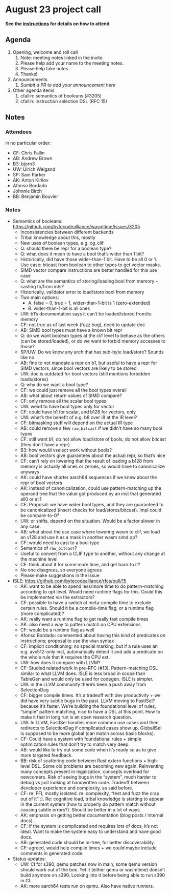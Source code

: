 # August 23 project call

**See the [instructions](../README.md) for details on how to attend**

## Agenda
1. Opening, welcome and roll call
    1. Note: meeting notes linked in the invite.
    1. Please help add your name to the meeting notes.
    1. Please help take notes.
    1. Thanks!
1. Announcements
    1. _Sumbit a PR to add your announcement here_
1. Other agenda items
    1. cfallin: semantics of booleans (#3205)
    1. cfallin: instruction selection DSL (RFC 15)

## Notes

### Attendees

in no particular order:

- CF: Chris Fallin
- AB: Andrew Brown
- B3: bjorn3
- UW: Ulrich Weigand
- SP: Sam Parker
- AK: Anton Kirilov
- Afonso Bordado
- Johnnie Birch
- BB: Benjamin Bouvier

### Notes

- Semantics of booleans: https://github.com/bytecodealliance/wasmtime/issues/3205
    - Inconsistencies between different backends
    - Tribal knowledge about this, mostly
    - New uses of boolean types, e.g. cg_clif
    - Q: should there be repr for a boolean type?
    - Q: what does it mean to have a bool that’s wider than 1 bit?
    - Historically, did have those wider-than-1 bit. Have to be all 0 or 1. Use
    case: bitcast from boolean to other types to get vector masks.
    - SIMD vector compare instructions are better handled for this use case
    - Q: what are the semantics of storing/loading bool from memory + casting to/from
    ints?
    - Historically, validator error to load/store bool from memory
    - Two main options:
        - A. false = 0, true = 1, wider-than-1-bit is 1 (zero-extended)
        - B. wider-than-1-bit is all ones
    - UW: b1’s documentation says it can’t be loaded/stored from/to memory
    - CF: not true as of last week (fuzz bug), need to update doc
    - AB: SIMD bool types must have a known bit repr
    - Q: do we want boolean types at the clif level to behave as the others (can be
    stored/loaded), or do we want to forbid memory accesses to those?
    - SP/UW: Do we know any arch that has sub-byte load/store? Sounds like
    no.
    - AB: fine to not mandate a repr on b1, but useful to have a repr for SIMD
    vectors, since bool vectors are likely to be stored
    - UW: doc is outdated for bool vectors (still mentions forbidden
    loads/stores)
    - Q: why do we want a bool type?
    - CF: we could just remove all the bool types overall
    - AB: what about return values of SIMD compare?
    - CF: only remove all the scalar bool types
    - UW: weird to have bool types only for vector
    - CF: could have b1 for scalar, and b128 for vectors, only
    - UW: what’s the benefit of e.g. b8 over i8 at the IR level?
    - CF: bitmasking stuff will depend on the actual IR type
    - AB: could remove a few `raw_bitcast` if we didn’t have so many bool
    types
    - CF: still want b1, do not allow load/store of bools, do not allow bitcast
    (they don’t have a repr)
    - B3: how would vselect work without bools?
    - AB: bool vectors give guarantees about the actual repr, so that’s nice
    - CF: can’t rely on lowering that the result of loading a b128 from memory is
    actually all ones or zeroes, so would have to canonicalize anyways
    - AK: could have shorter aarch64 sequences if we knew about the repr of
    bool vectors
    - AK: instead of canonicalization, could use pattern-matching up the
    operand tree that the value got produced by an inst that generated all0 or
    all1
    - CF: Proposal: we have wider bool types, and they are guaranteed to be
    canonicalized (insert checks for load/stores/bitcast). Impl could be
    compare-to-0?
    - UW: or shifts, depend on the situation. Would be a factor slower in any
    case.
    - AB: what about the use case where lowering wasm to clif, we load an
    v128 and use it as a mask in another wasm simd op?
    - CF: would need to cast to a bool type
    - Semantics of `raw_bitcast`?
    - Useful to convert from a CLIF type to another, without any change
    at the machine level
    - CF: think about it for some more time, and get back to it?
    - No one disagrees, so everyone agrees
    - Please make suggestions in the issue
- ISLE: https://github.com/bytecodealliance/rfcs/pull/15
    - AK: want to be able to spend less/more time to do pattern-matching according to
    opt level. Would need runtime flags for this. Could this be implemented via the
    extractors?
    - CF: possible to have a switch at meta-compile time to exclude certain rules.
    Should it be a compile-time flag, or a runtime flag (more complicated)?
    - AK: really want a runtime flag to get really fast compile times
    - AK: also need a way to pattern match on CPU extensions
    - CF: would be a runtime flag as well
    - Afonso Bordado: commented about having this kind of predicates on instructions;
    proposal to use the `when` syntax
    - CF: implicit conditioning: no special marking, but if a rule uses an e.g.
    avx512-only inst, automatically detect it and add a predicate on the whole rule
    that it requires the CPU ext.
    - UW: how does it compare with LLVM?
    - CF: Studied related work in pre-RFC (#13). Pattern-matching DSL similar to what
    LLVM does. ISLE is less broad in scope than TableGen and would only be used
    for codegen. ISLE is simpler.
    - UW: in the LLVM community there’s been a push away from SelectionDag
    - CF: bigger compile times. It’s a tradeoff with dev productivity + we did have very
    subtle bugs in the past. LLVM moving to FastISel? because it’s faster. We’re
    building the foundational level of rules, “simple” pattern matching, nice to have a
    DSL at this point. How to make it fast in long run is an open research question.
    - UW: In LLVM, FastISel handles more common use cases and then redirects to
    SelectionDag if complicated cases show up. GlobalISel is supposed to be more
    global (can match across basic blocks).
    - CF: Could have a system with foundational rules + simple optimization rules that
    don’t try to match very deep.
    - AB: would like to try out some code when it’s ready so as to give more targeted
    feedback.
    - BB: risk of scattering code between Rust extern functions + high-level DSL.
    Some old problems are becoming new again. Reinventing many concepts
    present in legalization, concepts overload for newcomers. Risk of seeing bugs in
    the “system”, much harder to debug vs just looking at handwritten code. Tradeoff
    between developer experience and complexity, as said before.
    - CF: re: FFI, mostly isolated. re: complexity, “test and fuzz the crap out of it” :). Re:
    cognitive load, tribal knowledge is starting to appear in the current system (how
    to properly do pattern match without causing subtle errors?). Should be better in
    a lot of ways.
    - AK: emphasis on getting better documentation (blog posts / internal docs).
    - CF: if the system is complicated and requires lots of docs, it’s not ideal. Want to
    make the system easy to understand and have good docs.
    - AB: generated code should be in-tree, for better discoverability.
    - CF: agreed, would help compile times + we could maybe include comments in
    generated code.
- Status updates:
    - UW: CI for s390, qemu patches now in main, some qemu version should work out of the
    box. Yet it (either qemu or wasmtime) doesn’t build anymore on s390. Looking into it
    before being able to run s390 in CI.
    - AK: more aarch64 tests run on qemu. Also have native runners.
